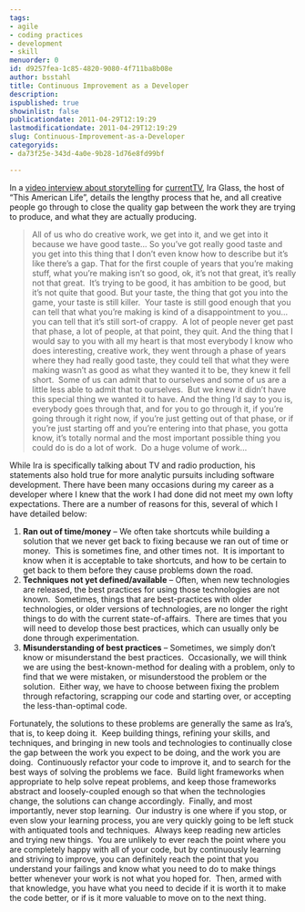 ```yaml
---
tags:
- agile
- coding practices
- development
- skill
menuorder: 0
id: d9257fea-1c85-4820-9080-4f711ba8b08e
author: bsstahl
title: Continuous Improvement as a Developer
description: 
ispublished: true
showinlist: false
publicationdate: 2011-04-29T12:19:29
lastmodificationdate: 2011-04-29T12:19:29
slug: Continuous-Improvement-as-a-Developer
categoryids:
- da73f25e-343d-4a0e-9b28-1d76e8fd99bf

---
```


In a [video interview about storytelling](http://www.youtube.com/watch?v=BI23U7U2aUY&amp;feature=relmfu) for [currentTV](http://current.com/), Ira Glass, the host of “This American Life”, details the lengthy process that he, and all creative people go through to close the quality gap between the work they are trying to produce, and what they are actually producing.


> All of us who do creative work, we get into it, and we get into it because we have good taste… So you’ve got really good taste and you get into this thing that I don’t even know how to describe but it’s like there’s a gap. That for the first couple of years that you’re making stuff, what you’re making isn’t so good, ok, it’s not that great, it’s really not that great.  It’s trying to be good, it has ambition to be good, but it’s not quite that good. But your taste, the thing that got you into the game, your taste is still killer.  Your taste is still good enough that you can tell that what you’re making is kind of a disappointment to you…you can tell that it’s still sort-of crappy.  A lot of people never get past that phase, a lot of people, at that point, they quit. And the thing that I would say to you with all my heart is that most everybody I know who does interesting, creative work, they went through a phase of years where they had really good taste, they could tell that what they were making wasn’t as good as what they wanted it to be, they knew it fell short.  Some of us can admit that to ourselves and some of us are a little less able to admit that to ourselves.  But we knew it didn’t have this special thing we wanted it to have. And the thing I’d say to you is, everybody goes through that, and for you to go through it, if you’re going through it right now, if you’re just getting out of that phase, or if you’re just starting off and you’re entering into that phase, you gotta know, it’s totally normal and the most important possible thing you could do is do a lot of work.  Do a huge volume of work…


While Ira is specifically talking about TV and radio production, his statements also hold true for more analytic pursuits including software development. There have been many occasions during my career as a developer where I knew that the work I had done did not meet my own lofty expectations. There are a number of reasons for this, several of which I have detailed below:

1. **Ran out of time/money** – We often take shortcuts while building a solution that we never get back to fixing because we ran out of time or money.  This is sometimes fine, and other times not.  It is important to know when it is acceptable to take shortcuts, and how to be certain to get back to them before they cause problems down the road.
2. **Techniques not yet defined/available** – Often, when new technologies are released, the best practices for using those technologies are not known.  Sometimes, things that are best-practices with older technologies, or older versions of technologies, are no longer the right things to do with the current state-of-affairs.  There are times that you will need to develop those best practices, which can usually only be done through experimentation.
3. **Misunderstanding of best practices** – Sometimes, we simply don’t know or misunderstand the best practices.  Occasionally, we will think we are using the best-known-method for dealing with a problem, only to find that we were mistaken, or misunderstood the problem or the solution.  Either way, we have to choose between fixing the problem through refactoring, scrapping our code and starting over, or accepting the less-than-optimal code.


Fortunately, the solutions to these problems are generally the same as Ira’s, that is, to keep doing it.  Keep building things, refining your skills, and techniques, and bringing in new tools and technologies to continually close the gap between the work you expect to be doing, and the work you are doing.  Continuously refactor your code to improve it, and to search for the best ways of solving the problems we face.  Build light frameworks when appropriate to help solve repeat problems, and keep those frameworks abstract and loosely-coupled enough so that when the technologies change, the solutions can change accordingly.  Finally, and most importantly, never stop learning.  Our industry is one where if you stop, or even slow your learning process, you are very quickly going to be left stuck with antiquated tools and techniques.  Always keep reading new articles and trying new things.  You are unlikely to ever reach the point where you are completely happy with all of your code, but by continuously learning and striving to improve, you can definitely reach the point that you understand your failings and know what you need to do to make things better whenever your work is not what you hoped for.  Then, armed with that knowledge, you have what you need to decide if it is worth it to make the code better, or if is it more valuable to move on to the next thing.

